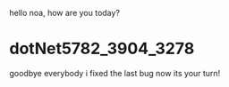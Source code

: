 hello noa, how are you today?
# dotNet5782_3904_3278
goodbye everybody
i fixed the last bug now its your turn!